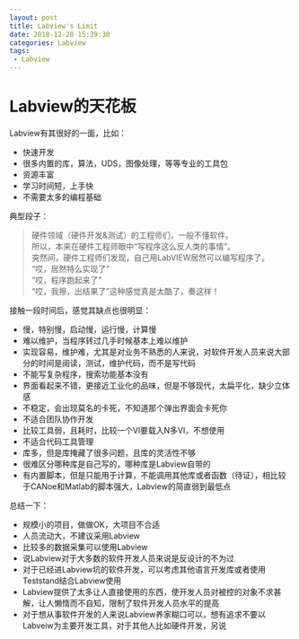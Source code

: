 ```yaml
---
layout: post
title: Labview's Limit
date: 2018-12-20 15:39:30
categories: Labview
tags:
 - Labview
---
```

# Labview的天花板

Labview有其很好的一面，比如：
- 快速开发
- 很多内置的库，算法，UDS，图像处理，等等专业的工具包
- 资源丰富
- 学习时间短，上手快
- 不需要太多的编程基础

典型段子：  
> 硬件领域（硬件开发&测试）的工程师们，一般不懂软件。  
> 所以，本来在硬件工程师眼中“写程序这么反人类的事情”。  
> 突然间，硬件工程师们发现，自己用LabVIEW居然可以编写程序了。  
> “哎，居然特么实现了”  
> “哎，程序跑起来了”  
> “哎，我擦，出结果了”这种感觉真是太酷了，奏这样！  

接触一段时间后，感觉其缺点也很明显：

+ 慢，特别慢，启动慢，运行慢，计算慢
+ 难以维护，当程序转过几手时候基本上难以维护
+ 实现容易，维护难，尤其是对业务不熟悉的人来说，对软件开发人员来说大部分的时间是阅读，测试，维护代码，而不是写代码  
+ 不能写复杂程序，搜索功能基本没有
+ 界面看起来不错，更接近工业化的品味，但是不够现代，太扁平化，缺少立体感
+ 不稳定，会出现莫名的卡死，不知道那个弹出界面会卡死你
+ 不适合团队协作开发
+ 比较工具弱，且耗时，比较一个VI要载入N多VI，不想使用
+ 不适合代码工具管理
+ 库多，但是库掩藏了很多问题，且库的灵活性不够
+ 很难区分哪种库是自己写的，哪种库是Labview自带的
+ 有内置脚本，但是只能用于计算，不能调用其他库或者函数（待证），相比较于CANoe和Matlab的脚本强大，Labview的简直弱到最低点


总结一下：  
- 规模小的项目，做做OK，大项目不合适  
- 人员流动大，不建议采用Labview  
- 比较多的数据采集可以使用Labview  
- 说Labview对于大多数的软件开发人员来说是反设计的不为过  
- 对于已经进Labview坑的软件开发，可以考虑其他语言开发库或者使用Teststand结合Labview使用
- Labview提供了太多让人直接使用的东西，使开发人员对被控的对象不求甚解，让人懒惰而不自知，限制了软件开发人员水平的提高  
- 对于想从事软件开发的人来说Labview养家糊口可以，想有追求不要以Labveiw为主要开发工具，对于其他人比如硬件开发，另说  
